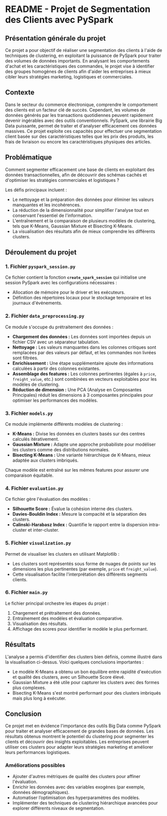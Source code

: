 # **README - Projet de Segmentation des Clients avec PySpark**

## **Présentation générale du projet**

Ce projet a pour objectif de réaliser une segmentation des clients à l'aide de techniques de clustering, en exploitant la puissance de PySpark pour traiter des volumes de données importants. En analysant les comportements d'achat et les caractéristiques des commandes, le projet vise à identifier des groupes homogènes de clients afin d'aider les entreprises à mieux cibler leurs stratégies marketing, logistiques et commerciales.

## **Contexte**

Dans le secteur du commerce électronique, comprendre le comportement des clients est un facteur clé de succès. Cependant, les volumes de données générés par les transactions quotidiennes peuvent rapidement devenir ingérables avec des outils conventionnels. PySpark, une librairie Big Data puissante, permet de traiter et d'analyser efficacement ces données massives. Ce projet exploite ces capacités pour effectuer une segmentation client basée sur des caractéristiques telles que les prix des produits, les frais de livraison ou encore les caractéristiques physiques des articles.

## **Problématique**

Comment segmenter efficacement une base de clients en exploitant des données transactionnelles, afin de découvrir des schémas cachés et d'optimiser les stratégies commerciales et logistiques ?

Les défis principaux incluent :
- Le nettoyage et la préparation des données pour éliminer les valeurs manquantes et les incohérences.
- La réduction de la dimensionnalité pour simplifier l'analyse tout en conservant l'essentiel de l'information.
- L'entraînement et la comparaison de plusieurs modèles de clustering, tels que K-Means, Gaussian Mixture et Bisecting K-Means.
- La visualisation des résultats afin de mieux comprendre les différents clusters.

## **Déroulement du projet**

### **1. Fichier `pyspark_session.py`**
Ce fichier contient la fonction **`create_spark_session`** qui initialise une session PySpark avec les configurations nécessaires :
- Allocation de mémoire pour le driver et les exécuteurs.
- Définition des répertoires locaux pour le stockage temporaire et les journaux d'événements.

### **2. Fichier `data_preprocessing.py`**
Ce module s'occupe du prétraitement des données :
- **Chargement des données :** Les données sont importées depuis un fichier CSV avec un séparateur tabulation.
- **Nettoyage :** Les valeurs manquantes dans les colonnes critiques sont remplacées par des valeurs par défaut, et les commandes non livrées sont filtrées.
- **Enrichissement :** Une étape supplémentaire ajoute des informations calculées à partir des colonnes existantes.
- **Assemblage des features :** Les colonnes pertinentes (égales à `price`, `freight_value`, etc.) sont combinées en vecteurs exploitables pour les modèles de clustering.
- **Réduction de dimension :** Une PCA (Analyse en Composantes Principales) réduit les dimensions à 3 composantes principales pour optimiser les performances des modèles.

### **3. Fichier `models.py`**
Ce module implémente différents modèles de clustering :
- **K-Means :** Divise les données en clusters basés sur des centres calculés itérativement.
- **Gaussian Mixture :** Adapte une approche probabiliste pour modéliser les clusters comme des distributions normales.
- **Bisecting K-Means :** Une variante hiérarchique de K-Means, mieux adaptée aux clusters imbriqués.

Chaque modèle est entraîné sur les mêmes features pour assurer une comparaison équitable.

### **4. Fichier `evaluation.py`**
Ce fichier gère l'évaluation des modèles :
- **Silhouette Score :** Évalue la cohésion interne des clusters.
- **Davies-Bouldin Index :** Mesure la compacité et la séparation des clusters.
- **Calinski-Harabasz Index :** Quantifie le rapport entre la dispersion intra-cluster et inter-cluster.

### **5. Fichier `visualization.py`**
Permet de visualiser les clusters en utilisant Matplotlib :
- Les clusters sont représentés sous forme de nuages de points sur les dimensions les plus pertinentes (par exemple, `price` et `freight_value`).
- Cette visualisation facilite l'interprétation des différents segments clients.

### **6. Fichier `main.py`**
Le fichier principal orchestre les étapes du projet :
1. Chargement et prétraitement des données.
2. Entraînement des modèles et évaluation comparative.
3. Visualisation des résultats.
4. Affichage des scores pour identifier le modèle le plus performant.

## **Résultats**

L'analyse a permis d'identifier des clusters bien définis, comme illustré dans la visualisation ci-dessus. Voici quelques conclusions importantes :
- Le modèle K-Means a obtenu un bon équilibre entre rapidité d'exécution et qualité des clusters, avec un Silhouette Score élevé.
- Gaussian Mixture a été utile pour capturer les clusters avec des formes plus complexes.
- Bisecting K-Means s'est montré performant pour des clusters imbriqués mais plus long à exécuter.

## **Conclusion**

Ce projet met en évidence l'importance des outils Big Data comme PySpark pour traiter et analyser efficacement de grandes bases de données. Les résultats obtenus montrent le potentiel du clustering pour segmenter les clients et découvrir des insights exploitables. Les entreprises peuvent utiliser ces clusters pour adapter leurs stratégies marketing et améliorer leurs performances logistiques.

### **Améliorations possibles**
- Ajouter d'autres métriques de qualité des clusters pour affiner l'évaluation.
- Enrichir les données avec des variables exogènes (par exemple, données démographiques).
- Automatiser l’optimisation des hyperparamètres des modèles.
- Implémenter des techniques de clustering hiérarchique avancées pour explorer différents niveaux de segmentation.

